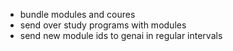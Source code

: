 - bundle modules and coures
- send over study programs with modules
- send new module ids to genai in regular intervals

